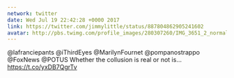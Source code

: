 ```yaml
---
network: twitter
date: Wed Jul 19 22:42:28 +0000 2017
link: https://twitter.com/jimmylittle/status/887804862905241602
avatar: http://pbs.twimg.com/profile_images/280307260/IMG_3651_2_normal.jpg
---
```


@lafranciepants @iThirdEyes @MarilynFournet @pompanostrappo @FoxNews @POTUS Whether the collusion is real or not is… https://t.co/yxDB7QgrTv

